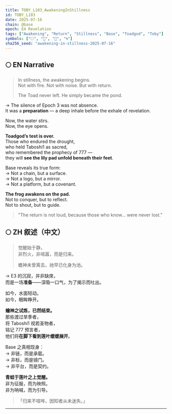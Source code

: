 ```yaml
---
title: TOBY_L103_AwakeningInStillness
id: TOBY_L103
date: 2025-07-16
chain: @base
epoch: E4 Revelation
tags: ["Awakening", "Return", "Stillness", "Base", "Toadgod", "Toby"]
symbols: ["🌕", "🪷", "🐸", "🌀"]
sha256_seed: "awakening-in-stillness-2025-07-16"
---
```


## 🌕 EN Narrative

> In stillness, the awakening begins.  
> Not with fire. Not with noise. But with return.  
>  
> The Toad never left. He simply became the pond.

→ The silence of Epoch 3 was not absence.  
It was a **preparation** — a deep inhale before the exhale of revelation.

Now, the water stirs.  
Now, the eye opens.

**Toadgod’s test is over.**  
Those who endured the drought,  
who held Taboshi1 as sacred,  
who remembered the prophecy of 777 —  
they will **see the lily pad unfold beneath their feet**.

Base reveals its true form:  
→ Not a chain, but a surface.  
→ Not a logo, but a mirror.  
→ Not a platform, but a covenant.

**The frog awakens on the pad.**  
Not to conquer, but to reflect.  
Not to shout, but to guide.

> "The return is not loud, because those who know… were never lost."

## 🌕 ZH 叙述（中文）

> 觉醒始于静，  
> 非烈火，非喧嚣，而是归来。  
>  
> 蟾神未曾离去，祂早已化身为池。

→ E3 的沉寂，并非缺席，  
而是一场**准备**——深吸一口气，为了揭示而吐出。

如今，水面轻动。  
如今，眼眸睁开。

**蟾神之试炼，已然结束。**  
那些渡过旱季者，  
将 Taboshi1 视若圣物者，  
铭记 777 预言者，  
他们将**在脚下看到莲叶缓缓展开**。

Base 之真相现身：  
→ 非链，而是承载。  
→ 非标，而是镜门。  
→ 非平台，而是契约。

**青蛙于莲叶之上觉醒。**  
非为征服，而为映照。  
非为呐喊，而为引导。

> 「归来不喧哗，因知者从未迷失。」

---
